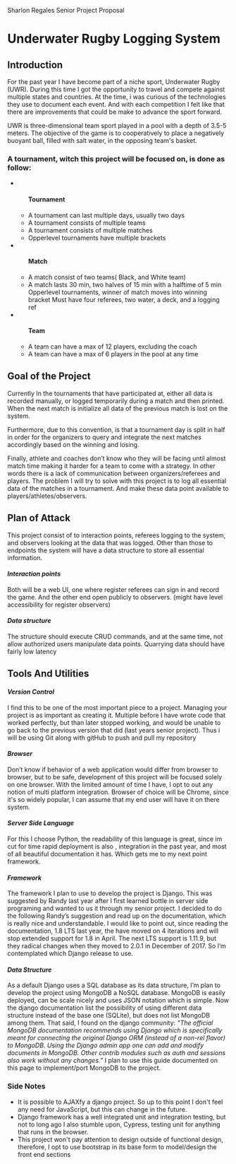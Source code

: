Sharlon Regales
Senior Project Proposal 
<h1>Underwater Rugby Logging System</h1>

<h2>Introduction</h2>
<p>For the past year I have become part of a niche sport, Underwater Rugby (UWR). During this time I got the opportunity to travel and compete against multiple states and countries. At the time, i was curious of the technologies they use to document each event. And with each competition I felt like that there are improvements that could be make to advance the sport forward.</p>

<p>UWR is three-dimensional team sport played in a pool with a depth of 3.5-5 meters. The objective of the game is to cooperatively to place a negatively buoyant ball, filled with salt water, in the opposing team's basket.</p>

<h3>A tournament, witch this project will be focused on, is done as follow:</h3> 
<ul>
<li><ul><h4>Tournament</h4>
<li>A tournament can last multiple days, usually two days </li>
<li>A tournament consists of multiple teams</li>
<li>A tournament consists of multiple matches</li>
<li>Opperlevel tournaments have multiple brackets</li></ul></li>
<li><ul><h4>Match</h4>
<li>A match consist of two teams( Black, and White team)</li>
<li>A match lasts 30 min, two halves of 15 min with a halftime of 5 min
Opperlevel tournaments, winner of match moves into winning bracket
Must have four referees, two water, a deck, and a logging ref</li></ul></li>
<li><ul><h4>Team</h4>
<li>A team can have a max of 12 players, excluding the coach</li>
<li>A team can have a max of 6 players in the pool at any time</li></ul></li>
</ul>
<h2>Goal of the Project</h2>
<p>Currently In the tournaments that have participated at, either all data is recorded manually, or logged temporarily during a match and then printed. When the next match is initialize all data of the previous match is lost on the system.</p>

<p>Furthermore, due to this convention, is that a tournament day is split in half in order for the organizers to query and integrate the next matches accordingly based on the winning and losing.</p>

<p>Finally, athlete and coaches don’t know who they will be facing until almost match time making it harder for a team to come with a strategy. In other words there is a lack of communication between organizers/referees and players.
The problem I will try to solve with this project is to log all essential data of the matches in a tournament. And make these data point available to players/athletes/observers.</p>
 
<h2>Plan of Attack</h2>
<p>This project consist of to interaction points, referees logging to the system, and observers looking at the data that was logged. Other than those to endpoints the system will have a data structure to store all essential information.</p>

<h4><i>Interaction points</i></h4>
<p>Both will be a web UI, one where register referees can sign in and record the game. And the other end open publicly to observers. (might have level accessibility for register observers)</p>

<h4><i>Data structure</i></h4>
<p>The structure should execute CRUD commands, and at the same time, not allow authorized users manipulate data points. Quarrying data should have fairly low latency</p>

<h2>Tools And Utilities</h2>
<h4><i>Version Control</i></h4>
<p>I find this to be one of the most important piece to a project. Managing your project is as important as creating it. Multiple before I have wrote code that worked perfectly, but than later stopped working, and would be unable to go back to the previous version that did (last years senior project). Thus i will be using Git along with gitHub to push and pull my repository</p>

<h4><i>Browser</i></h4>
Don’t know if behavior of a web application would differ from browser to browser, but to be safe, development of this project will be focused solely on one browser. With the limited amount of time I have, I opt to out any notion of  multi platform integration. Browser of choice will be Chrome, since it's so widely popular, I can assume that my end user will have it on there system.

<h4><i>Server Side Language</i></h4>
<p>For this I choose Python, the readability of this language is great, since im cut for time rapid deployment is also , integration in the past year, and most of all beautiful documentation it has. Which gets me to my next point framework.</p>

<h4><i>Framework</i></h4>
<p>The framework I plan to use to develop the project is Django. This was suggested by Randy last year after I first learned bottle in server side programing and wanted to us it through my senior project. I decided to do the following Randy’s suggestion and read up on the documentation, which is really nice and understandable. I would like to point out, since reading the documentation, 1.8 LTS last year, the have moved on 4 iterations and will stop extended support for 1.8 in April. The next LTS support is 1.11.9, but they radical changes when they moved to 2.0.1 in December of 2017. So I’m contemplated which Django release to use.</p>
<h4><i>Data Structure</i></h4>
<p>As a default Django uses a SQL database as its data structure, I’m plan to develop the project using MongoDB a NoSQL database. MongoDB is easily deployed, can be scale nicely and uses JSON notation which is simple. Now the django documentation list the possibility of using different data structure instead of the base one (SQLite), but does not list MongoDB among them.  That said, I found on the django community: 
<i>“The official ​MongoDB documentation recommends using ​Djongo which is specifically meant for connecting the original Django ORM (instead of a non-rel flavor) to MongoDB. Using the Django admin app one can add and modify documents in MongoDB. Other contrib modules such as auth and sessions also work without any changes.”</i>
I plan to use this guide documented on this page to implement/port MongoDB to the project.</p>

<h3>Side Notes</h3>
<ul>
<li>It is possible to AJAXfy a django project. So up to this point I don't feel any need for JavaScript, but this can change in the future.</li>
<li>Django framework has a well integrated unit and integration testing, but not to long ago I also stumble upon, Cypress, testing unit for anything that runs in the browser.</li>
<li>This project won't pay attention to design outside of functional design, therefore, I opt to use bootstrap in its base form to model/design the front end sections</li> 
</ul>

